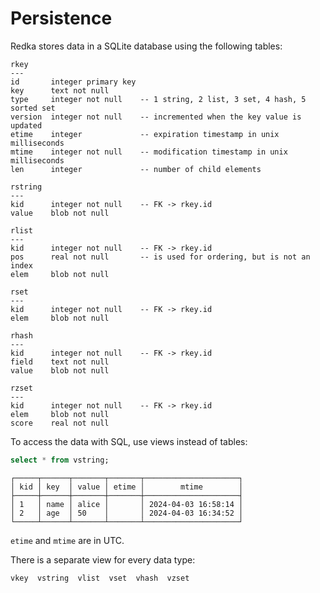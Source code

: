 # Persistence

Redka stores data in a SQLite database using the following tables:

```
rkey
---
id       integer primary key
key      text not null
type     integer not null    -- 1 string, 2 list, 3 set, 4 hash, 5 sorted set
version  integer not null    -- incremented when the key value is updated
etime    integer             -- expiration timestamp in unix milliseconds
mtime    integer not null    -- modification timestamp in unix milliseconds
len      integer             -- number of child elements

rstring
---
kid      integer not null    -- FK -> rkey.id
value    blob not null

rlist
---
kid      integer not null    -- FK -> rkey.id
pos      real not null       -- is used for ordering, but is not an index
elem     blob not null

rset
---
kid      integer not null    -- FK -> rkey.id
elem     blob not null

rhash
---
kid      integer not null    -- FK -> rkey.id
field    text not null
value    blob not null

rzset
---
kid      integer not null    -- FK -> rkey.id
elem     blob not null
score    real not null
```

To access the data with SQL, use views instead of tables:

```sql
select * from vstring;
```

```
┌─────┬──────┬───────┬───────┬─────────────────────┐
│ kid │ key  │ value │ etime │        mtime        │
├─────┼──────┼───────┼───────┼─────────────────────┤
│ 1   │ name │ alice │       │ 2024-04-03 16:58:14 │
│ 2   │ age  │ 50    │       │ 2024-04-03 16:34:52 │
└─────┴──────┴───────┴───────┴─────────────────────┘
```

`etime` and `mtime` are in UTC.

There is a separate view for every data type:

```
vkey  vstring  vlist  vset  vhash  vzset
```
